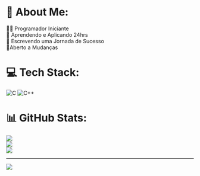 # 💫 About Me:
👨‍💻 Programador Iniciante<br>🎯 Aprendendo e Aplicando 24hrs<br>📓 Escrevendo uma Jornada de Sucesso<br>💭Aberto a Mudanças


# 💻 Tech Stack:
![C](https://img.shields.io/badge/c-%2300599C.svg?style=plastic&logo=c&logoColor=white) ![C++](https://img.shields.io/badge/c++-%2300599C.svg?style=plastic&logo=c%2B%2B&logoColor=white)
# 📊 GitHub Stats:
![](https://github-readme-stats.vercel.app/api?username=RODRYCODE369&theme=highcontrast&hide_border=false&include_all_commits=false&count_private=true)<br/> 
![](https://github-readme-streak-stats.herokuapp.com/?user=RODRYCODE369&theme=highcontrast&hide_border=false)<br/> 
![](https://github-readme-stats.vercel.app/api/top-langs/?username=RODRYCODE369&theme=highcontrast&hide_border=false&include_all_commits=false&count_private=true&layout=compact)

---
[![](https://visitcount.itsvg.in/api?id=RODRYCODE369&icon=0&color=0)](https://visitcount.itsvg.in)

<!-- Proudly created with GPRM ( https://gprm.itsvg.in ) -->

